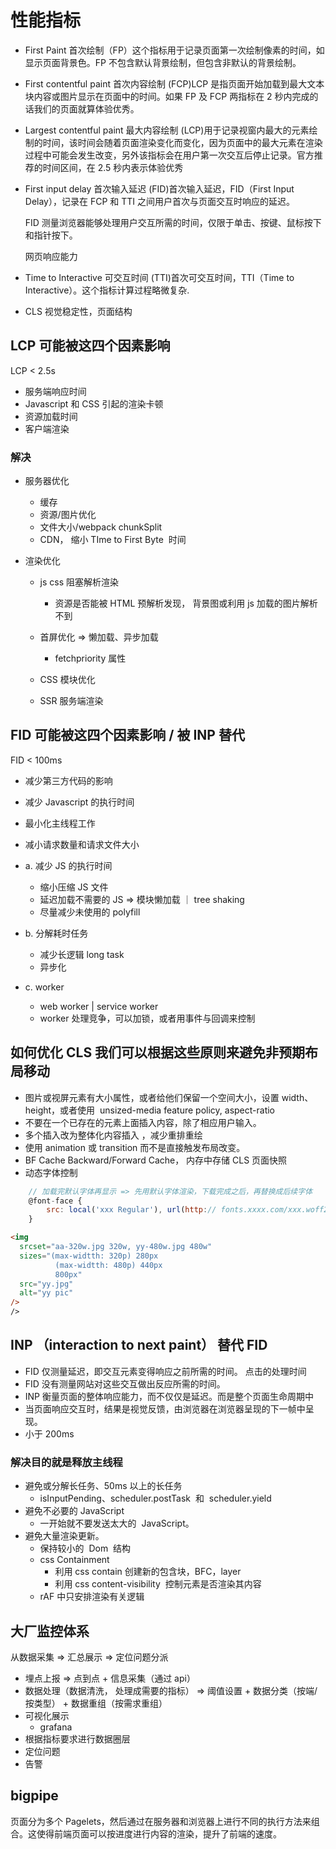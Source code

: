 # 性能指标

- First Paint 首次绘制（FP）这个指标用于记录页面第一次绘制像素的时间，如显示页面背景色。FP 不包含默认背景绘制，但包含非默认的背景绘制。
- First contentful paint 首次内容绘制 (FCP)LCP 是指页面开始加载到最大文本块内容或图片显示在页面中的时间。如果 FP 及 FCP 两指标在 2 秒内完成的话我们的页面就算体验优秀。
- Largest contentful paint 最大内容绘制 (LCP)用于记录视窗内最大的元素绘制的时间，该时间会随着页面渲染变化而变化，因为页面中的最大元素在渲染过程中可能会发生改变，另外该指标会在用户第一次交互后停止记录。官方推荐的时间区间，在 2.5 秒内表示体验优秀
- First input delay 首次输入延迟 (FID)首次输入延迟，FID（First Input Delay），记录在 FCP 和 TTI 之间用户首次与页面交互时响应的延迟。

  FID 测量浏览器能够处理用户交互所需的时间，仅限于单击、按键、鼠标按下和指针按下。

  网页响应能力

- Time to Interactive 可交互时间 (TTI)首次可交互时间，TTI（Time to Interactive）。这个指标计算过程略微复杂.
- CLS 视觉稳定性，页面结构

## LCP 可能被这四个因素影响

LCP < 2.5s

- 服务端响应时间
- Javascript 和 CSS 引起的渲染卡顿
- 资源加载时间
- 客户端渲染

### 解决

- 服务器优化
  - 缓存
  - 资源/图片优化
  - 文件大小/webpack chunkSplit
  - CDN， 缩小 TIme to First Byte  时间
- 渲染优化

  - js css 阻塞解析渲染

    - 资源是否能被 HTML 预解析发现， 背景图或利用 js 加载的图片解析不到

  - 首屏优化 => 懒加载、异步加载
    - fetchpriority 属性
  - CSS 模块优化
  - SSR 服务端渲染

## FID 可能被这四个因素影响 / 被 INP 替代

FID < 100ms

- 减少第三方代码的影响
- 减少 Javascript 的执行时间
- 最小化主线程工作
- 减小请求数量和请求文件大小

- a. 减少 JS 的执行时间

  - 缩小压缩 JS 文件
  - 延迟加载不需要的 JS => 模块懒加载 ｜ tree shaking
  - 尽量减少未使用的 polyfill

- b. 分解耗时任务

  - 减少长逻辑 long task
  - 异步化

- c. worker
  - web worker | service worker
  - worker 处理竞争，可以加锁，或者用事件与回调来控制

## 如何优化 CLS 我们可以根据这些原则来避免非预期布局移动

- 图片或视屏元素有大小属性，或者给他们保留一个空间大小，设置 width、height，或者使用  unsized-media feature policy, aspect-ratio
- 不要在一个已存在的元素上面插入内容，除了相应用户输入。
- 多个插入改为整体化内容插入 ，减少重排重绘
- 使用 animation 或 transition 而不是直接触发布局改变。
- BF Cache Backward/Forward Cache， 内存中存储 CLS 页面快照
- 动态字体控制

```js
    // 加载完默认字体再显示 => 先用默认字体渲染，下载完成之后，再替换成后续字体
    @font-face {
        src: local('xxx Regular'), url(http:// fonts.xxxx.com/xxx.woff2)
    }
```

```html
<img
  srcset="aa-320w.jpg 320w, yy-480w.jpg 480w"
  sizes="(max-widtth: 320p) 280px
          (max-widtth: 480p) 440px
          800px"
  src="yy.jpg"
  alt="yy pic"
/>
/>
```

## INP （interaction to next paint） 替代 FID

- FID 仅测量延迟，即交互元素变得响应之前所需的时间。 点击的处理时间
- FID 没有测量网站对这些交互做出反应所需的时间。
- INP 衡量页面的整体响应能力，而不仅仅是延迟。而是整个页面生命周期中
- 当页面响应交互时，结果是视觉反馈，由浏览器在浏览器呈现的下一帧中呈现。
- 小于 200ms

### 解决目的就是释放主线程

- 避免或分解长任务、50ms 以上的长任务
  - isInputPending、scheduler.postTask  和  scheduler.yield
- 避免不必要的 JavaScript
  - 一开始就不要发送太大的  JavaScript。
- 避免大量渲染更新。
  - 保持较小的  Dom  结构
  - css Containment
    - 利用 css contain 创建新的包含块，BFC，layer
    - 利用 css content-visibility  控制元素是否渲染其内容
  - rAF 中只安排渲染有关逻辑

## 大厂监控体系

从数据采集 => 汇总展示 => 定位问题分派

- 埋点上报 => 点到点 + 信息采集（通过 api）
- 数据处理（数据清洗， 处理成需要的指标） => 阈值设置 + 数据分类（按端/按类型） + 数据重组（按需求重组）
- 可视化展示
  - grafana
- 根据指标要求进行数据圈层
- 定位问题
- 告警

## bigpipe

页面分为多个 Pagelets，然后通过在服务器和浏览器上进行不同的执行方法来组合。这使得前端页面可以按进度进行内容的渲染，提升了前端的速度。
